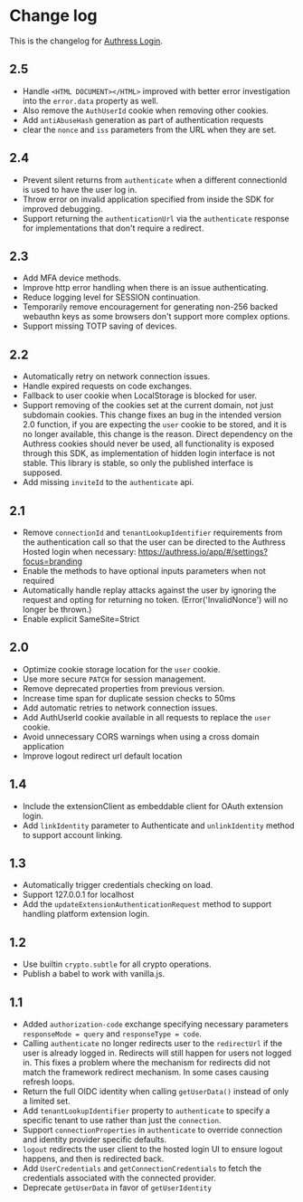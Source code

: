 # Change log
This is the changelog for [Authress Login](readme.md).

## 2.5 ##
* Handle `<HTML DOCUMENT></HTML>` improved with better error investigation into the `error.data` property as well.
* Also remove the `AuthUserId` cookie when removing other cookies.
* Add `antiAbuseHash` generation as part of authentication requests
* clear the `nonce` and `iss` parameters from the URL when they are set.

## 2.4 ##
* Prevent silent returns from `authenticate` when a different connectionId is used to have the user log in.
* Throw error on invalid application specified from inside the SDK for improved debugging.
* Support returning the `authenticationUrl` via the `authenticate` response for implementations that don't require a redirect.

## 2.3 ##
* Add MFA device methods.
* Improve http error handling when there is an issue authenticating.
* Reduce logging level for SESSION continuation.
* Temporarily remove encouragement for generating non-256 backed webauthn keys as some browsers don't support more complex options.
* Support missing TOTP saving of devices.

## 2.2 ##
* Automatically retry on network connection issues.
* Handle expired requests on code exchanges.
* Fallback to user cookie when LocalStorage is blocked for user.
* Support removing of the cookies set at the current domain, not just subdomain cookies. This change fixes an bug in the intended version 2.0 function, if you are expecting the `user` cookie to be stored, and it is no longer available, this change is the reason. Direct dependency on the Authress cookies should never be used, all functionality is exposed through this SDK, as implementation of hidden login interface is not stable. This library is stable, so only the published interface is supposed.
* Add missing `inviteId` to the `authenticate` api.

## 2.1 ##
* Remove `connectionId` and `tenantLookupIdentifier` requirements from the authentication call so that the user can be directed to the Authress Hosted login when necessary: https://authress.io/app/#/settings?focus=branding
* Enable the methods to have optional inputs parameters when not required
* Automatically handle replay attacks against the user by ignoring the request and opting for returning no token. (Error('InvalidNonce') will no longer be thrown.)
* Enable explicit SameSite=Strict

## 2.0 ##
* Optimize cookie storage location for the `user` cookie.
* Use more secure `PATCH` for session management.
* Remove deprecated properties from previous version.
* Increase time span for duplicate session checks to 50ms
* Add automatic retries to network connection issues.
* Add AuthUserId cookie available in all requests to replace the `user` cookie.
* Avoid unnecessary CORS warnings when using a cross domain application
* Improve logout redirect url default location

## 1.4 ##
* Include the extensionClient as embeddable client for OAuth extension login.
* Add `linkIdentity` parameter to Authenticate and `unlinkIdentity` method to support account linking.

## 1.3 ##
* Automatically trigger credentials checking on load.
* Support 127.0.0.1 for localhost
* Add the `updateExtensionAuthenticationRequest` method to support handling platform extension login.

## 1.2 ##
* Use builtin `crypto.subtle` for all crypto operations.
* Publish a babel to work with vanilla.js.

## 1.1 ##
* Added `authorization-code` exchange specifying necessary parameters `responseMode = query` and `responseType = code`.
* Calling `authenticate` no longer redirects user to the `redirectUrl` if the user is already logged in. Redirects will still happen for users not logged in. This fixes a problem where the mechanism for redirects did not match the framework redirect mechanism. In some cases causing refresh loops.
* Return the full OIDC identity when calling `getUserData()` instead of only a limited set.
* Add `tenantLookupIdentifier` property to `authenticate` to specify a specific tenant to use rather than just the `connection`.
* Support `connectionProperties` in `authenticate` to override connection and identity provider specific defaults.
* `logout` redirects the user client to the hosted login UI to ensure logout happens, and then is redirected back.
* Add `UserCredentials` and `getConnectionCredentials` to fetch the credentials associated with the connected provider.
* Deprecate `getUserData` in favor of `getUserIdentity`
